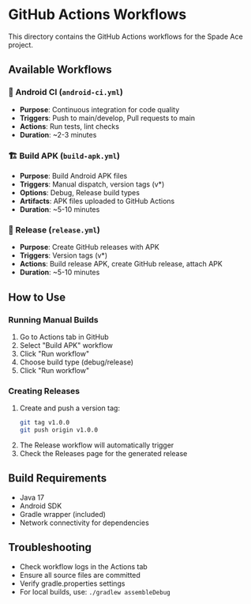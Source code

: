 # GitHub Actions Workflows

This directory contains the GitHub Actions workflows for the Spade Ace project.

## Available Workflows

### 🧪 Android CI (`android-ci.yml`)
- **Purpose**: Continuous integration for code quality
- **Triggers**: Push to main/develop, Pull requests to main
- **Actions**: Run tests, lint checks
- **Duration**: ~2-3 minutes

### 🏗️ Build APK (`build-apk.yml`)
- **Purpose**: Build Android APK files
- **Triggers**: Manual dispatch, version tags (v*)
- **Options**: Debug, Release build types
- **Artifacts**: APK files uploaded to GitHub Actions
- **Duration**: ~5-10 minutes

### 🚀 Release (`release.yml`)
- **Purpose**: Create GitHub releases with APK
- **Triggers**: Version tags (v*)  
- **Actions**: Build release APK, create GitHub release, attach APK
- **Duration**: ~5-10 minutes

## How to Use

### Running Manual Builds
1. Go to Actions tab in GitHub
2. Select "Build APK" workflow
3. Click "Run workflow"
4. Choose build type (debug/release)
5. Click "Run workflow"

### Creating Releases
1. Create and push a version tag:
   ```bash
   git tag v1.0.0
   git push origin v1.0.0
   ```
2. The Release workflow will automatically trigger
3. Check the Releases page for the generated release

## Build Requirements
- Java 17
- Android SDK
- Gradle wrapper (included)
- Network connectivity for dependencies

## Troubleshooting
- Check workflow logs in the Actions tab
- Ensure all source files are committed
- Verify gradle.properties settings
- For local builds, use: `./gradlew assembleDebug`